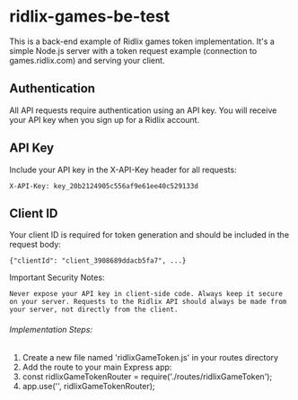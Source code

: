 # ridlix-games-be-test

This is a back-end example of Ridlix games token implementation.
It's a simple Node.js server with a token request example (connection to games.ridlix.com) and serving your client.

## Authentication

All API requests require authentication using an API key.
You will receive your API key when you sign up for a Ridlix account.

## API Key

Include your API key in the X-API-Key header for all requests:

`X-API-Key: key_20b2124905c556af9e61ee40c529133d`

## Client ID

Your client ID is required for token generation and should be included in the request body:

`{"clientId": "client_3908689ddacb5fa7", ...}`

Important Security Notes:

`Never expose your API key in client-side code. Always keep it secure on your server. Requests to the Ridlix API should always be made from your server, not directly from the client.`

###### Implementation Steps:

1.  Create a new file named 'ridlixGameToken.js' in your routes directory
2.  Add the route to your main Express app:
3.  const ridlixGameTokenRouter = require('./routes/ridlixGameToken');
4.  app.use('', ridlixGameTokenRouter);
